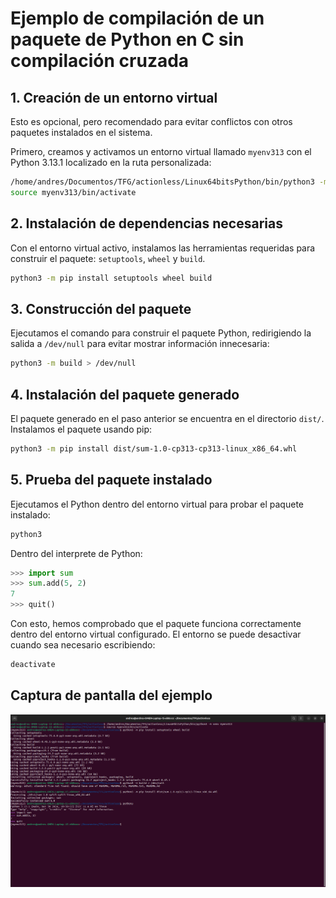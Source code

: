 # Ejemplo de compilación de un paquete de Python en C sin compilación cruzada

## 1. **Creación de un entorno virtual**
Esto es opcional, pero recomendado para evitar conflictos con otros paquetes instalados en el sistema.

Primero, creamos y activamos un entorno virtual llamado `myenv313` con el Python 3.13.1 localizado en la ruta personalizada:

```bash
/home/andres/Documentos/TFG/actionless/Linux64bitsPython/bin/python3 -m venv myenv313
source myenv313/bin/activate
```

## 2. **Instalación de dependencias necesarias**
Con el entorno virtual activo, instalamos las herramientas requeridas para construir el paquete: `setuptools`, `wheel` y `build`.

```bash
python3 -m pip install setuptools wheel build
```

## 3. **Construcción del paquete**
Ejecutamos el comando para construir el paquete Python, redirigiendo la salida a `/dev/null` para evitar mostrar información innecesaria:

```bash
python3 -m build > /dev/null
```

## 4. **Instalación del paquete generado**
El paquete generado en el paso anterior se encuentra en el directorio `dist/`. Instalamos el paquete usando pip:

```bash
python3 -m pip install dist/sum-1.0-cp313-cp313-linux_x86_64.whl
```

## 5. **Prueba del paquete instalado**
Ejecutamos el Python dentro del entorno virtual para probar el paquete instalado:

```bash
python3
```

Dentro del interprete de Python:

```python
>>> import sum
>>> sum.add(5, 2)
7
>>> quit()
```

Con esto, hemos comprobado que el paquete funciona correctamente dentro del entorno virtual configurado. El entorno se puede desactivar cuando sea necesario escribiendo:

```bash
deactivate
```

## Captura de pantalla del ejemplo
!["Ejemplo en una terminal"](NO_Cross_Compile_Exampe.png)

